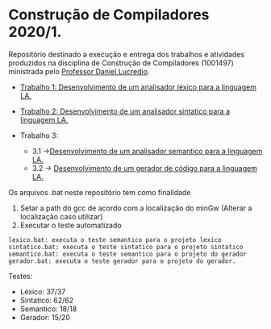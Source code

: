 # Construção de Compiladores 2020/1.

Repositório destinado a execução e entrega dos trabalhos e atividades produzidos na disciplina de Construção de Compiladores (1001497) ministrada pelo [Professor Daniel Lucredio](http://www2.dc.ufscar.br/~daniel/courses.html).


* [Trabalho 1: Desenvolvimento de um analisador léxico para a linguagem LA.](https://github.com/Donderileo/Compiladores/tree/main/la-lexico)

* [Trabalho 2: Desenvolvimento de um analisador sintatico para a linguagem LA.](https://github.com/Donderileo/Compiladores/tree/main/la-sintatico)

* Trabalho 3: 
  * 3.1 ->[Desenvolvimento de um analisador semantico para a linguagem LA.](https://github.com/Donderileo/Compiladores/tree/main/la-semantico)
  * 3.2 -> [Desenvolvimento de um gerador de código para a linguagem LA.](https://github.com/Donderileo/Compiladores/tree/main/la-semantico)

Os arquivos .bat neste repositório tem como finalidade
  1. Setar a path do gcc de acordo com a localização do minGw (Alterar a localização caso utilizar)
  2. Executar o teste automatizado
  
    lexico.bat: executa o teste semantico para o projeto lexico
    sintatico.bat: executa o teste sintatico para o projeto sintatico
    semantico.bat: executa o teste semantico para o projeto do gerador
    gerador.bat: executa o teste gerador para o projeto do gerador.
   
   
   
   
   Testes:
   * Léxico: 37/37
   * Sintatico: 62/62
   * Semantico: 18/18
   * Gerador: 15/20
     
